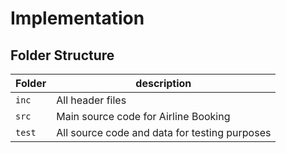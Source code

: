 # Implementation

## Folder Structure
Folder        | description
--------------| ----------------------------------------------
`inc`         | All header files
`src`         | Main source code for Airline Booking
`test`        | All source code and data for testing purposes

